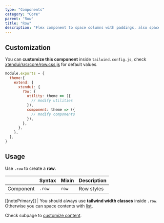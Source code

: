 ```yaml
---
type: "Components"
category: "Core"
parent: "Row"
title: "Row"
description: "Flex component to space columns with paddings, also spaces vertically."
---
```


## Customization

You can **customize this component** inside `tailwind.config.js`, check [xtendui/src/core/row.css.js](https://github.com/minimit/xtendui/blob/beta/src/core/row.css.js) for default values.

```jsx
module.exports = {
  theme:{
    extend: {
      xtendui: {
        row: {
          utility: theme => ({
            // modify utilities
          }),
          component: theme => ({
            // modify components
          }),
        },
      },
    },
  },
}
```

## Usage

Use `.row` to create a **row**.

<div class="overflow-sub overflow-y-hidden overflow-x-scroll my-4 mt-fc mb-lc w-full">

|                      | Syntax                          | Mixin            | Description                   |
| ----------------------- | ----------------------------------------- | -----------------------------| ----------------------------- |
| Component                  | `.row`                     | `row`                | Row styles            |

</div>

<demo>
  <demovanilla src="vanilla/components/core/row/usage">
  </demovanilla>
</demo>

[[notePrimary]]
| You should always use **tailwind width classes** inside `.row`. Otherwise you can space contents with [list](/components/core/list).

Check subpage to [customize content](/components/core/row/content).
